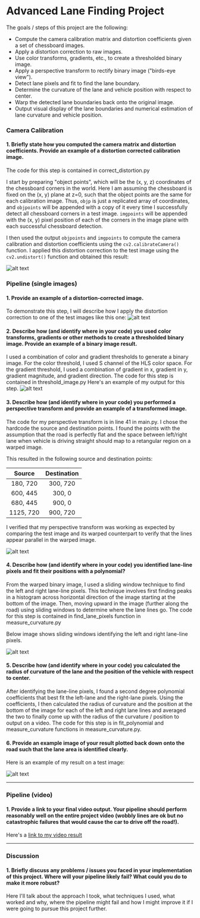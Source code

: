 # Advanced Lane Finding Project

The goals / steps of this project are the following:

* Compute the camera calibration matrix and distortion coefficients given a set of chessboard images.
* Apply a distortion correction to raw images.
* Use color transforms, gradients, etc., to create a thresholded binary image.
* Apply a perspective transform to rectify binary image ("birds-eye view").
* Detect lane pixels and fit to find the lane boundary.
* Determine the curvature of the lane and vehicle position with respect to center.
* Warp the detected lane boundaries back onto the original image.
* Output visual display of the lane boundaries and numerical estimation of lane curvature and vehicle position.

[//]: # (Image References)

[image1]: ./output_images/distortion_correction.png "Checkerboard Undistorted"
[image2]: ./output_images/img_undistorted.png "Undistorted Image"
[image3]: ./output_images/img_threshold.png "Thresholded Image"
[image4]: ./output_images/img_warped.png "Warped Image"
[image5]: ./output_images/img_poly.png "Lines Image"
[image6]: ./output_images/img_final.png "Final Image"
[video1]: ./OUT.mp4 "Video"


### Camera Calibration

#### 1. Briefly state how you computed the camera matrix and distortion coefficients. Provide an example of a distortion corrected calibration image.

The code for this step is contained in correct_distortion.py

I start by preparing "object points", which will be the (x, y, z) coordinates of the chessboard corners in the world. Here I am assuming the chessboard is fixed on the (x, y) plane at z=0, such that the object points are the same for each calibration image.  Thus, `objp` is just a replicated array of coordinates, and `objpoints` will be appended with a copy of it every time I successfully detect all chessboard corners in a test image.  `imgpoints` will be appended with the (x, y) pixel position of each of the corners in the image plane with each successful chessboard detection.  

I then used the output `objpoints` and `imgpoints` to compute the camera calibration and distortion coefficients using the `cv2.calibrateCamera()` function.  I applied this distortion correction to the test image using the `cv2.undistort()` function and obtained this result: 

![alt text][image1]

### Pipeline (single images)

#### 1. Provide an example of a distortion-corrected image.

To demonstrate this step, I will describe how I apply the distortion correction to one of the test images like this one:
![alt text][image2]

#### 2. Describe how (and identify where in your code) you used color transforms, gradients or other methods to create a thresholded binary image.  Provide an example of a binary image result.

I used a combination of color and gradient thresholds to generate a binary image.  For the color threshold, I used S channel of the HLS color space.  For the gradient threshold, I used a combination of gradient in x, gradient in y, gradient magnitude, and gradient direction.  The code for this step is contained in threshold_image.py  Here's an example of my output for this step. 
![alt text][image3]

#### 3. Describe how (and identify where in your code) you performed a perspective transform and provide an example of a transformed image.

The code for my perspective transform is in line 41 in main.py.  I chose the hardcode the source and destination points.  I found the points with the assumption that the road is perfectly flat and the space between left/right lane when vehicle is driving straight should map to a retangular region on a warped image.

This resulted in the following source and destination points:

| Source        | Destination   | 
|:-------------:|:-------------:| 
| 180, 720      | 300, 720        | 
| 600, 445      | 300, 0      |
| 680, 445     | 900, 0      |
| 1125, 720      | 900, 720        |

I verified that my perspective transform was working as expected by comparing the test image and its warped counterpart to verify that the lines appear parallel in the warped image.

![alt text][image4]

#### 4. Describe how (and identify where in your code) you identified lane-line pixels and fit their positions with a polynomial?

From the warped binary image, I used a sliding window technique to find the left and right lane-line pixels.  This technique involves first finding peaks in a histogram across horizontal direction of the image starting at the bottom of the image.  Then, moving upward in the image (further along the road) using sliding windows to determine where the lane lines go.  The code for this step is contained in find_lane_pixels function in measure_curvature.py  

Below image shows sliding windows identifying the left and right lane-line pixels.

![alt text][image5]

#### 5. Describe how (and identify where in your code) you calculated the radius of curvature of the lane and the position of the vehicle with respect to center.

After identifying the lane-line pixels, I found a second degree polynomial coefficients that best fit the left-lane and the right-lane pixels.  Using the coefficients, I then calculated the radius of curvature and the position at the bottom of the image for each of the left and right lane lines and averaged the two to finally come up with the radius of the curvature / position to output on a video.  The code for this step is in fit_polynomial and measure_curvature functions in measure_curvature.py.

#### 6. Provide an example image of your result plotted back down onto the road such that the lane area is identified clearly.

Here is an example of my result on a test image:

![alt text][image6]

---

### Pipeline (video)

#### 1. Provide a link to your final video output.  Your pipeline should perform reasonably well on the entire project video (wobbly lines are ok but no catastrophic failures that would cause the car to drive off the road!).

Here's a [link to my video result](./OUT.mp4)

---

### Discussion

#### 1. Briefly discuss any problems / issues you faced in your implementation of this project.  Where will your pipeline likely fail?  What could you do to make it more robust?

Here I'll talk about the approach I took, what techniques I used, what worked and why, where the pipeline might fail and how I might improve it if I were going to pursue this project further.  
